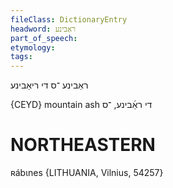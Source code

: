 ```yaml
---
fileClass: DictionaryEntry
headword: ראַבינע
part_of_speech: 
etymology: 
tags: 
---
```

ראַבינע
־ס
די
ריאַבינע

{CEYD}
mountain ash	די ראַ֜בינע, ־ס

NORTHEASTERN
==============

ʀábɩnes {LITHUANIA, Vilnius, 54257}